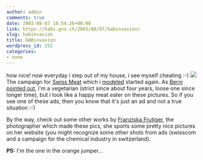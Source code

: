 ```yaml
---
author: admin
comments: true
date: 2003-08-07 18:54:26+00:00
link: https://habi.gna.ch/2003/08/07/habinvasion/
slug: habinvasion
title: HABinvasion
wordpress_id: 252
categories:
- none
---
```


how nice!
now everyday i step out of my house, i see myself cheating :-)
[![](https://habi.gna.ch/blog/images/ch-fleisch-tm.jpg)](https://habi.gna.ch/blog/images/ch-fleisch.jpg)
The campaign for [Swiss Meat](http://www.schweizerfleisch.ch/) which i [modeled](https://habi.gna.ch/pics/CH-Fleisch/) started again. 
As [Berni pointed out](http://www.bernhardseefeld.ch/archives/000044.html), i'm a vegetarian (strict since about four years, loose one since longer time), but i look like a happy meat eater on these pictures.
So if you see one of these ads, then you know that it's just an ad and not a true situation :-) 

By the way, check out some other works by [Franziska Frutiger](http://www.foto-ff.com/), the photographer which made these pics, she sports some pretty nice pictures on her website (you might recognize some other shots from ads (swisscom and a campaign for the chemical industry in switzerland).

**PS:** I'm the one in the orange jumper...
